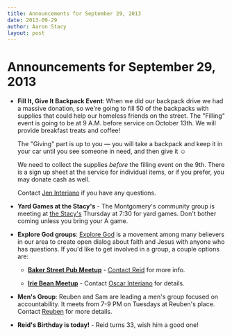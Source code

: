 ```yaml
---
title: Announcements for September 29, 2013
date: 2013-09-29
author: Aaron Stacy
layout: post
---
```


# Announcements for September 29, 2013

 - **Fill It, Give It Backpack Event**: When we did our backpack drive we had a
   massive donation, so we're going to fill 50 of the backpacks with supplies
   that could help our homeless friends on the street. The "Filling" event is
   going to be at 9 A.M. before service on October 13th. We will provide
   breakfast treats and coffee!

   The "Giving" part is up to you &mdash; you will take a backpack and keep it
   in your car until you see someone in need, and then give it &#9786;

   We need to collect the supplies *before* the filling event on the 9th. There
   is a sign up sheet at the service for individual items, or if you prefer,
   you may donate cash as well.

   Contact [Jen Interiano][jen] if you have any questions.

 - **Yard Games at the Stacy's** - The Montgomery's community group is meeting
   at [the Stacy's][stacys] Thursday at 7:30 for yard games. Don't bother
   coming unless you bring your A game.

 - **Explore God groups**: [Explore God][explore] is a movement among many
   believers in our area to create open dialog about faith and Jesus with
   anyone who has questions. If you'd like to get involved in a group, a couple
   options are:

   - [**Baker Street Pub Meetup**][baker] - [Contact Reid][baker] for more
     info.

   - [**Irie Bean Meetup**][irie] - Contact [Oscar Interiano][oscar] for
     details.

 - **Men's Group**: Reuben and Sam are leading a men's group focused on
   accountability. It meets from 7-9 PM on Tuesdays at Reuben's place. Contact
   [Reuben][] for more details.

 - **Reid's Birthday is today!** - Reid turns 33, wish him a good one!

[explore]: http://www.exploregod.com
[baker]: http://www.meetup.com/exploregod/
[irie]: http://www.iriebean.com
[oscar]: mailto:oscar@groveatx.org
[Reuben]: mailto:reuben.abootorabi@yahoo.com
[jen]: mailto:jeninteriano@yahoo.com
[lot]: https://www.google.com/maps/preview#!q=415+E+7th+St%2C+Austin%2C+TX+78701&data=!1m4!1m3!1d3136!2d-97.738289!3d30.267541!4m10!1m9!4m8!1m3!1d787!2d-97.7383927!3d30.2672738!3m2!1i1278!2i702!4f13.1
[stacys]: https://www.google.com/maps/preview#!q=4515+Highland+Terrace%2C+Austin%2C+TX&data=!1m4!1m3!1d3135!2d-97.7547869!3d30.323121!4m10!1m9!4m8!1m3!1d208967!2d-97.7534014!3d30.3077609!3m2!1i1080!2i728!4f13.1
